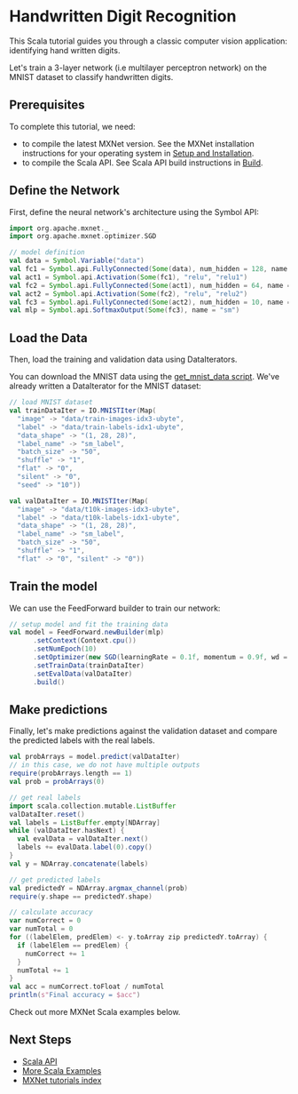 <!---
  Licensed to the Apache Software Foundation (ASF) under one
  or more contributor license agreements.  See the NOTICE file
  distributed with this work for additional information
  regarding copyright ownership.  The ASF licenses this file
  to you under the Apache License, Version 2.0 (the
  "License"); you may not use this file except in compliance
  with the License.  You may obtain a copy of the License at

    http://www.apache.org/licenses/LICENSE-2.0

  Unless required by applicable law or agreed to in writing,
  software distributed under the License is distributed on an
  "AS IS" BASIS, WITHOUT WARRANTIES OR CONDITIONS OF ANY
  KIND, either express or implied.  See the License for the
  specific language governing permissions and limitations
  under the License.
-->

# Handwritten Digit Recognition

This Scala tutorial guides you through a classic computer vision application: identifying hand written digits.

Let's train a 3-layer network (i.e multilayer perceptron network) on the MNIST dataset to classify handwritten digits.

## Prerequisites
To complete this tutorial, we need:

- to compile the latest MXNet version. See the MXNet installation instructions for your operating system in [Setup and Installation](http://mxnet.io/install/index.html).
- to compile the Scala API. See Scala API build instructions in [Build](https://github.com/dmlc/mxnet/tree/master/scala-package).

## Define the Network

First, define the neural network's architecture using the Symbol API:

```scala
import org.apache.mxnet._
import org.apache.mxnet.optimizer.SGD

// model definition
val data = Symbol.Variable("data")
val fc1 = Symbol.api.FullyConnected(Some(data), num_hidden = 128, name = "fc1")
val act1 = Symbol.api.Activation(Some(fc1), "relu", "relu1")
val fc2 = Symbol.api.FullyConnected(Some(act1), num_hidden = 64, name = "fc2")
val act2 = Symbol.api.Activation(Some(fc2), "relu", "relu2")
val fc3 = Symbol.api.FullyConnected(Some(act2), num_hidden = 10, name = "fc3")
val mlp = Symbol.api.SoftmaxOutput(Some(fc3), name = "sm")
```

## Load the Data

Then, load the training and validation data using DataIterators.

You can download the MNIST data using the [get_mnist_data script](https://github.com/dmlc/mxnet/blob/master/scala-package/core/scripts/get_mnist_data.sh). We've already written a DataIterator for the MNIST dataset:

```scala
// load MNIST dataset
val trainDataIter = IO.MNISTIter(Map(
  "image" -> "data/train-images-idx3-ubyte",
  "label" -> "data/train-labels-idx1-ubyte",
  "data_shape" -> "(1, 28, 28)",
  "label_name" -> "sm_label",
  "batch_size" -> "50",
  "shuffle" -> "1",
  "flat" -> "0",
  "silent" -> "0",
  "seed" -> "10"))

val valDataIter = IO.MNISTIter(Map(
  "image" -> "data/t10k-images-idx3-ubyte",
  "label" -> "data/t10k-labels-idx1-ubyte",
  "data_shape" -> "(1, 28, 28)",
  "label_name" -> "sm_label",
  "batch_size" -> "50",
  "shuffle" -> "1",
  "flat" -> "0", "silent" -> "0"))
```

## Train the model

We can use the FeedForward builder to train our network:

```scala
// setup model and fit the training data
val model = FeedForward.newBuilder(mlp)
      .setContext(Context.cpu())
      .setNumEpoch(10)
      .setOptimizer(new SGD(learningRate = 0.1f, momentum = 0.9f, wd = 0.0001f))
      .setTrainData(trainDataIter)
      .setEvalData(valDataIter)
      .build()
```

## Make predictions

Finally, let's make predictions against the validation dataset and compare the predicted labels with the real labels.

```scala
val probArrays = model.predict(valDataIter)
// in this case, we do not have multiple outputs
require(probArrays.length == 1)
val prob = probArrays(0)

// get real labels
import scala.collection.mutable.ListBuffer
valDataIter.reset()
val labels = ListBuffer.empty[NDArray]
while (valDataIter.hasNext) {
  val evalData = valDataIter.next()
  labels += evalData.label(0).copy()
}
val y = NDArray.concatenate(labels)

// get predicted labels
val predictedY = NDArray.argmax_channel(prob)
require(y.shape == predictedY.shape)

// calculate accuracy
var numCorrect = 0
var numTotal = 0
for ((labelElem, predElem) <- y.toArray zip predictedY.toArray) {
  if (labelElem == predElem) {
    numCorrect += 1
  }
  numTotal += 1
}
val acc = numCorrect.toFloat / numTotal
println(s"Final accuracy = $acc")
```

Check out more MXNet Scala examples below.

## Next Steps
* [Scala API](http://mxnet.io/api/scala/)
* [More Scala Examples](https://github.com/dmlc/mxnet/tree/master/scala-package/examples/)
* [MXNet tutorials index](http://mxnet.io/tutorials/index.html)
